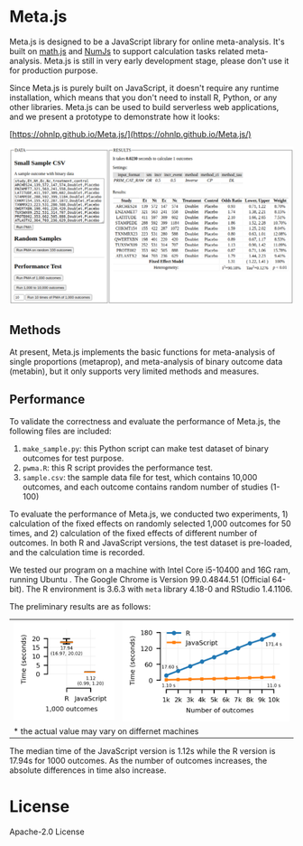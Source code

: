 # Meta.js

Meta.js is designed to be a JavaScript library for online meta-analysis.
It's built on [math.js](https://mathjs.org/) and [NumJs](https://github.com/nicolaspanel/numjs) to support calculation tasks related meta-analysis.
Meta.js is still in very early development stage, please don't use it for production purpose.

Since Meta.js is purely built on JavaScript, it doesn't require any runtime installation, which means that you don't need to install R, Python, or any other libraries.
Meta.js can be used to build serverless web applications, and we present a prototype to demonstrate how it looks:

[https://ohnlp.github.io/Meta.js/](https://ohnlp.github.io/Meta.js/)

![Meta.js Screenshot](https://raw.githubusercontent.com/OHNLP/Meta.js/main/static/img/screenshot.png)

## Methods

At present, Meta.js implements the basic functions for meta-analysis of single proportions (metaprop), and meta-analysis of binary outcome data (metabin), but it only supports very limited methods and measures.

## Performance

To validate the correctness and evaluate the performance of Meta.js, the following files are included:

1. `make_sample.py`: this Python script can make test dataset of binary outcomes for test purpose.
2. `pwma.R`: this R script provides the performance test.
3. `sample.csv`: the sample data file for test, which contains 10,000 outcomes, and each outcome contains random number of studies (1-100)

To evaluate the performance of Meta.js, we conducted two experiments, 1) calculation of the fixed effects on randomly selected 1,000 outcomes for 50 times, and 2) calculation of the fixed effects of different number of outcomes. In both R and JavaScript versions, the test dataset is pre-loaded, and the calculation time is recorded.

We tested our program on a machine with Intel Core i5-10400 and 16G ram, running Ubuntu . The Google Chrome is Version 99.0.4844.51 (Official 64-bit). The R environment is 3.6.3 with `meta` library 4.18-0 and RStudio 1.4.1106. 

The preliminary results are as follows:

<table style="width:100%;">
<tr>
  <td><img src="https://raw.githubusercontent.com/OHNLP/Meta.js/main/static/img/perf-RvsJS.png"></td>
  <td><img src="https://raw.githubusercontent.com/OHNLP/Meta.js/main/static/img/perf-10k.png"></td>
</tr>
<tr>
  <td colspan="2">* the actual value may vary on differnet machines</td>
</tr>
</table>

The median time of the JavaScript version is 1.12s while the R version is 17.94s for 1000 outcomes. As the number of outcomes increases, the absolute differences in time also increase.

# License

Apache-2.0 License